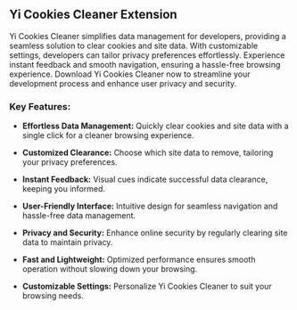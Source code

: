 ## Yi Cookies Cleaner Extension

Yi Cookies Cleaner simplifies data management for developers, providing a seamless solution to clear cookies and site data. With customizable settings, developers can tailor privacy preferences effortlessly. Experience instant feedback and smooth navigation, ensuring a hassle-free browsing experience. Download Yi Cookies Cleaner now to streamline your development process and enhance user privacy and security.

### Key Features:

- **Effortless Data Management:** Quickly clear cookies and site data with a single click for a cleaner browsing experience.
  
- **Customized Clearance:** Choose which site data to remove, tailoring your privacy preferences.
  
- **Instant Feedback:** Visual cues indicate successful data clearance, keeping you informed.
  
- **User-Friendly Interface:** Intuitive design for seamless navigation and hassle-free data management.
  
- **Privacy and Security:** Enhance online security by regularly clearing site data to maintain privacy.
  
- **Fast and Lightweight:** Optimized performance ensures smooth operation without slowing down your browsing.
  
- **Customizable Settings:** Personalize Yi Cookies Cleaner to suit your browsing needs.

